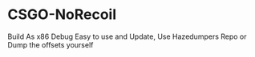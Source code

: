 # CSGO-NoRecoil

Build As x86 Debug
Easy to use and Update, Use Hazedumpers Repo or Dump the offsets yourself

